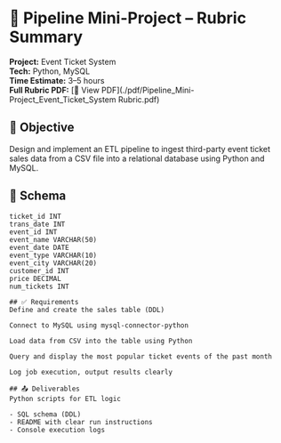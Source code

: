 # 🧾 Pipeline Mini-Project – Rubric Summary

**Project:** Event Ticket System  
**Tech:** Python, MySQL  
**Time Estimate:** 3–5 hours  
**Full Rubric PDF:** [📄 View PDF](./pdf/Pipeline_Mini-Project_Event_Ticket_System Rubric.pdf)

## 🎯 Objective
Design and implement an ETL pipeline to ingest third-party event ticket sales data from a CSV file into a relational database using Python and MySQL.

## 🧱 Schema
```text
ticket_id INT  
trans_date INT  
event_id INT  
event_name VARCHAR(50)  
event_date DATE  
event_type VARCHAR(10)  
event_city VARCHAR(20)  
customer_id INT  
price DECIMAL  
num_tickets INT

## ✅ Requirements
Define and create the sales table (DDL)

Connect to MySQL using mysql-connector-python

Load data from CSV into the table using Python

Query and display the most popular ticket events of the past month

Log job execution, output results clearly

## 📤 Deliverables
Python scripts for ETL logic

- SQL schema (DDL)
- README with clear run instructions
- Console execution logs
